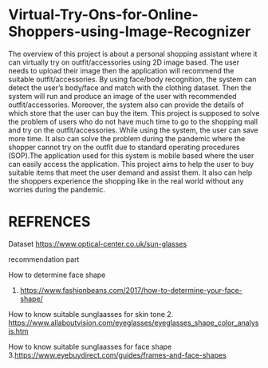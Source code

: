 # Virtual-Try-Ons-for-Online-Shoppers-using-Image-Recognizer
The overview of this project is about a personal shopping assistant where it can virtually try on outfit/accessories using 2D image based. The user needs to upload their image then the application will recommend the suitable outfit/accessories. By using face/body recognition, the system can detect the user’s body/face and match with the clothing dataset. Then the system will run and produce an image of the user with recommended outfit/accessories. Moreover, the system also can provide the details of which store that the user can buy the item. This project is supposed to solve the problem of users who do not have much time to go to the shopping mall and try on the outfit/accessories. While using the system, the user can save more time. It also can solve the problem during the pandemic where the shopper cannot try on the outfit due to standard operating procedures (SOP).The application used for this system is mobile based where the user can easily access the application. This project aims to help the user to buy suitable items that meet the user demand and assist them. It also can help the shoppers experience the shopping like in the real world without any worries during the pandemic.

# REFRENCES

Dataset
https://www.optical-center.co.uk/sun-glasses

recommendation part

How to determine face shape
1. https://www.fashionbeans.com/2017/how-to-determine-your-face-shape/

How to know suitable sunglaasses for skin tone
2. https://www.allaboutvision.com/eyeglasses/eyeglasses_shape_color_analysis.htm

How to know suitable sunglaasses for face shape
3.https://www.eyebuydirect.com/guides/frames-and-face-shapes


